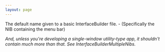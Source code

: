 ```yaml
---
layout: page
---
```


The default name given to a basic InterfaceBuilder file. - (Specifically the NIB containing the menu bar)

*And, unless you're developing a single-window utility-type app, it shouldn't contain much more than that. See InterfaceBuilderMultipleNibs.*
